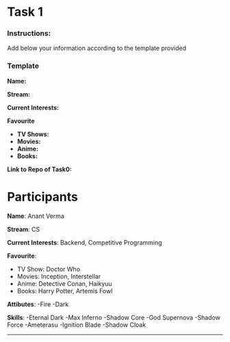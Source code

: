 # Task 1

### Instructions: 

Add below your information according to the template provided

### Template

**Name:** 

**Stream:** 

**Current Interests:** 

**Favourite** 

- **TV Shows:**
- **Movies:** 
- **Anime:** 
- **Books:**

**Link to Repo of Task0:**

# Participants

**Name**: Anant Verma

**Stream**: CS

**Current Interests**: Backend, Competitive Programming

**Favourite**: 

- TV Show: Doctor Who
- Movies: Inception, Interstellar
- Anime: Detective Conan, Haikyuu
- Books: Harry Potter, Artemis Fowl

**Attibutes**:
-Fire
-Dark

**Skills**:
-Eternal Dark
-Max Inferno
-Shadow Core
-God Supernova
-Shadow Force
-Ameterasu
-Ignition Blade
-Shadow Cloak
 

___




